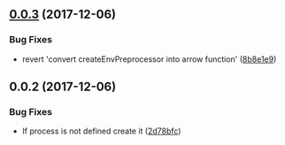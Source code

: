 <a name="0.0.3"></a>
## [0.0.3](https://github.com/mkg20001/karma-processenv-preprocessor/compare/v0.0.2...v0.0.3) (2017-12-06)


### Bug Fixes

* revert 'convert createEnvPreprocessor into arrow function' ([8b8e1e9](https://github.com/mkg20001/karma-processenv-preprocessor/commit/8b8e1e9))



<a name="0.0.2"></a>
## 0.0.2 (2017-12-06)


### Bug Fixes

* If process is not defined create it ([2d78bfc](https://github.com/mkg20001/karma-processenv-preprocessor/commit/2d78bfc))



